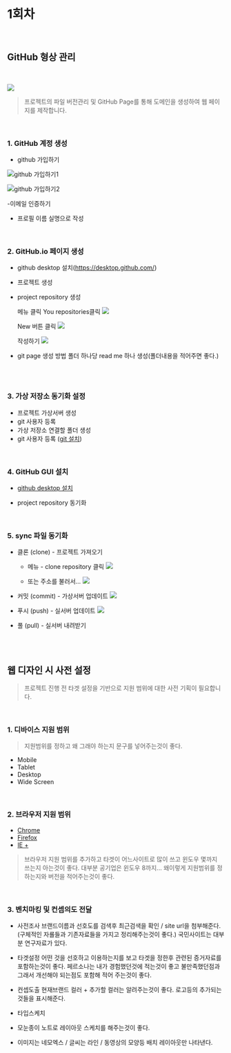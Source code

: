 # 1회차

<br>

## GitHub 형상 관리

<br>

![](https://i.imgur.com/NxoHnE8.png)
> 프로젝트의 파일 버전관리 및 GitHub Page를 통해 도메인을 생성하여 웹 페이지를 제작합니다.

<br>

### 1. GitHub 계정 생성
- github 가입하기

![github 가입하기1](https://i.imgur.com/aoLzyAV.png)

![github 가입하기2](https://i.imgur.com/VJr1MIP.png)

  -이메일 인증하기

- 프로필 이름 실명으로 작성

<br>

### 2. GitHub.io 페이지 생성
- github desktop 설치(https://desktop.github.com/)

- 프로젝트 생성

- project repository 생성
  
   메뉴 클릭 You repositories클릭 
   ![](https://i.imgur.com/Prd0OMJ.png)

   New 버튼 클릭
   ![](https://i.imgur.com/4u83RYl.png)
 
   작성하기
   ![](https://i.imgur.com/qsG16W5.png)


- git page 생성 방법
    폴더 하나당 read me 하나 생성(폴더내용을 적어주면 좋다.)
<br>
<br>

### 3. 가상 저장소 동기화 설정
- 프로젝트 가상서버 생성
- git 사용자 등록
- 가상 저장소 연결할 폴더 생성
- git 사용자 등록 ([git 설치](https://coding-factory.tistory.com/245))

<br>

### 4. GitHub GUI 설치
- [github desktop 설치](https://desktop.github.com/)

- project repository 동기화

<br>

### 5. sync 파일 동기화
- 클론 (clone) - 프로젝트 가져오기
  - 메뉴 - clone repository 클릭 
  ![](https://i.imgur.com/mN9AV5e.png)

  - 또는 주소를 불러서...
  ![](https://i.imgur.com/Xcr1r5z.png)
  
- 커밋 (commit) - 가상서버 업데이트
 ![](https://i.imgur.com/qqJS75V.png)

- 푸시 (push) - 실서버 업데이트
![](https://i.imgur.com/I8NyIeJ.png)

- 풀 (pull) - 실서버 내려받기

<br>
<br>

## 웹 디자인 시 사전 설정
> 프로젝트 진행 전 타겟 설정을 기반으로 지원 범위에 대한 사전 기획이 필요합니다.

<br>

### 1. 디바이스 지원 범위
> 지원범위를 정하고 왜 그래야 하는지 문구를 넣어주는것이 좋다.
- Mobile
- Tablet
- Desktop
- Wide Screen

<br>

### 2. 브라우저 지원 범위
- [Chrome](https://www.google.com/intl/ko_ALL/chrome/)
- [Firefox](https://www.mozilla.org/ko/firefox/new/)
- [IE +](https://support.microsoft.com/ko-kr/help/17621/internet-explorer-downloads)


>브라우저 지원 범위를 추가하고 타겟이 어느사이트로 많이 쓰고 윈도우 몇까지 쓰는지 아는것이 좋다. 대부분 공기업은 윈도우 8까지...
왜이렇게 지원범위를 정하는지와 버전을 적어주는것이 좋다.
<br>

### 3. 벤치마킹 및 컨셉의도 전달
- 사전조사
    브랜드이름과 선호도를 검색후 최근검색을 확인 / site url을 첨부해준다.
    (구체적인 자룔들과 기존자료들을 가지고 정리해주는것이 좋다.)
    국민사이트는 대부분 연구자료가 있다.  

- 타겟설정
   어떤 것을 선호하고 이용하는지를 보고 타겟을 정한후 관련된 증거자료를 포함하는것이 좋다.
   페르소나는 내가 경험했던것에 적는것이 좋고 불만족했던점과 그래서 개선해야 되는점도 포함해 적어 주는것이 좋다.

- 컨셉도출
    현재브랜드 컬러 +  추가할 컬러는 알려주는것이 좋다. 로고등의 추가되는것들을 표시해준다.

- 타입스케치
- 모눈종이 노트로 레이아웃 스케치를 해주는것이 좋다.

- 이미지는 네모엑스 / 
글씨는 라인 /
동영상의 모양등 배치 레이아웃만 나타낸다.